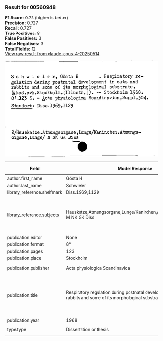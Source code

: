 ### Result for 00560948
**F1 Score:** 0.73 (higher is better)<br>**Precision:** 0.727<br>**Recall:** 0.727<br>**True Positives:** 8<br>**False Positives:** 3<br>**False Negatives:** 3<br>**Total Fields:** 12<br>[View raw result from claude-opus-4-20250514](https://github.com/RISE-UNIBAS/humanities_data_benchmark/blob/main/results/2025-10-01/T0147/request_T0147_00560948.json)

<img src="https://github.com/RISE-UNIBAS/humanities_data_benchmark/blob/main/benchmarks/zettelkatalog/images/00560948.jpg?raw=true" alt="00560948" width="600px">

| Field | Model Response | Ground Truth | Fuzzy Score | Match |
|-------|----------------|--------------|-------------|-------|
| author.first_name | Gösta H | Gösta H | 1.000 | ✅ |
| author.last_name | Schwieler | Schwieler | 1.000 | ✅ |
| library_reference.shelfmark | Diss.1969,1129 | Diss.1969,1129 | 1.000 | ✅ |
| library_reference.subjects | Hauskatze,Atmungsorgane,Lunge/Kanirchen,Atmungsorgane,Lunge/ M NK GK Diss | 2/Hauskatze, Atmungsorgane, Lunge, Kaninchen, Atmungsorgane, Lunge/ M NK GK Diss | 0.928 | ✅ |
| publication.editor | None | None | 1.000 | ✅ |
| publication.format | 8° | 8' | 0.500 | ❌ |
| publication.pages | 123 | 123 | 1.000 | ✅ |
| publication.place | Stockholm | Stockholm | 1.000 | ✅ |
| publication.publisher | Acta physiologica Scandinavica | Akad. avh. Stockholm | 0.280 | ❌ |
| publication.title | Respiratory regulation during postnatal development in cats and rabbits and some of its morphological substrate | Respiratory regulation during postnatal development in cats and rabbits and some of its morphological substrate | 1.000 | ✅ |
| publication.year | 1968 | 1968 | 0.000 | ❌ |
| type.type | Dissertation or thesis | Dissertation or thesis | 1.000 | ✅ |
